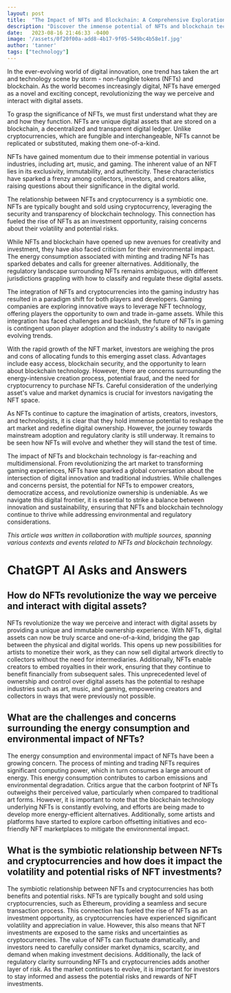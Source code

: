 ```yaml
---
layout: post
title:  "The Impact of NFTs and Blockchain: A Comprehensive Exploration"
description: "Discover the immense potential of NFTs and blockchain technology in reshaping industries and redefining digital ownership."
date:   2023-08-16 21:46:33 -0400
image: '/assets/0f20f00a-add8-4b17-9f05-549bc4b58e1f.jpg'
author: 'tanner'
tags: ["technology"]
---
```


In the ever-evolving world of digital innovation, one trend has taken the art and technology scene by storm - non-fungible tokens (NFTs) and blockchain. As the world becomes increasingly digital, NFTs have emerged as a novel and exciting concept, revolutionizing the way we perceive and interact with digital assets.

To grasp the significance of NFTs, we must first understand what they are and how they function. NFTs are unique digital assets that are stored on a blockchain, a decentralized and transparent digital ledger. Unlike cryptocurrencies, which are fungible and interchangeable, NFTs cannot be replicated or substituted, making them one-of-a-kind.

NFTs have gained momentum due to their immense potential in various industries, including art, music, and gaming. The inherent value of an NFT lies in its exclusivity, immutability, and authenticity. These characteristics have sparked a frenzy among collectors, investors, and creators alike, raising questions about their significance in the digital world.

The relationship between NFTs and cryptocurrency is a symbiotic one. NFTs are typically bought and sold using cryptocurrency, leveraging the security and transparency of blockchain technology. This connection has fueled the rise of NFTs as an investment opportunity, raising concerns about their volatility and potential risks.

While NFTs and blockchain have opened up new avenues for creativity and investment, they have also faced criticism for their environmental impact. The energy consumption associated with minting and trading NFTs has sparked debates and calls for greener alternatives. Additionally, the regulatory landscape surrounding NFTs remains ambiguous, with different jurisdictions grappling with how to classify and regulate these digital assets.

The integration of NFTs and cryptocurrencies into the gaming industry has resulted in a paradigm shift for both players and developers. Gaming companies are exploring innovative ways to leverage NFT technology, offering players the opportunity to own and trade in-game assets. While this integration has faced challenges and backlash, the future of NFTs in gaming is contingent upon player adoption and the industry's ability to navigate evolving trends.

With the rapid growth of the NFT market, investors are weighing the pros and cons of allocating funds to this emerging asset class. Advantages include easy access, blockchain security, and the opportunity to learn about blockchain technology. However, there are concerns surrounding the energy-intensive creation process, potential fraud, and the need for cryptocurrency to purchase NFTs. Careful consideration of the underlying asset's value and market dynamics is crucial for investors navigating the NFT space.

As NFTs continue to capture the imagination of artists, creators, investors, and technologists, it is clear that they hold immense potential to reshape the art market and redefine digital ownership. However, the journey towards mainstream adoption and regulatory clarity is still underway. It remains to be seen how NFTs will evolve and whether they will stand the test of time.

The impact of NFTs and blockchain technology is far-reaching and multidimensional. From revolutionizing the art market to transforming gaming experiences, NFTs have sparked a global conversation about the intersection of digital innovation and traditional industries. While challenges and concerns persist, the potential for NFTs to empower creators, democratize access, and revolutionize ownership is undeniable. As we navigate this digital frontier, it is essential to strike a balance between innovation and sustainability, ensuring that NFTs and blockchain technology continue to thrive while addressing environmental and regulatory considerations.

*This article was written in collaboration with multiple sources, spanning various contexts and events related to NFTs and blockchain technology.*


# ChatGPT AI Asks and Answers
## How do NFTs revolutionize the way we perceive and interact with digital assets?
NFTs revolutionize the way we perceive and interact with digital assets by providing a unique and immutable ownership experience. With NFTs, digital assets can now be truly scarce and one-of-a-kind, bridging the gap between the physical and digital worlds. This opens up new possibilities for artists to monetize their work, as they can now sell digital artwork directly to collectors without the need for intermediaries. Additionally, NFTs enable creators to embed royalties in their work, ensuring that they continue to benefit financially from subsequent sales. This unprecedented level of ownership and control over digital assets has the potential to reshape industries such as art, music, and gaming, empowering creators and collectors in ways that were previously not possible.

## What are the challenges and concerns surrounding the energy consumption and environmental impact of NFTs?
The energy consumption and environmental impact of NFTs have been a growing concern. The process of minting and trading NFTs requires significant computing power, which in turn consumes a large amount of energy. This energy consumption contributes to carbon emissions and environmental degradation. Critics argue that the carbon footprint of NFTs outweighs their perceived value, particularly when compared to traditional art forms. However, it is important to note that the blockchain technology underlying NFTs is constantly evolving, and efforts are being made to develop more energy-efficient alternatives. Additionally, some artists and platforms have started to explore carbon offsetting initiatives and eco-friendly NFT marketplaces to mitigate the environmental impact.

## What is the symbiotic relationship between NFTs and cryptocurrencies and how does it impact the volatility and potential risks of NFT investments?
The symbiotic relationship between NFTs and cryptocurrencies has both benefits and potential risks. NFTs are typically bought and sold using cryptocurrencies, such as Ethereum, providing a seamless and secure transaction process. This connection has fueled the rise of NFTs as an investment opportunity, as cryptocurrencies have experienced significant volatility and appreciation in value. However, this also means that NFT investments are exposed to the same risks and uncertainties as cryptocurrencies. The value of NFTs can fluctuate dramatically, and investors need to carefully consider market dynamics, scarcity, and demand when making investment decisions. Additionally, the lack of regulatory clarity surrounding NFTs and cryptocurrencies adds another layer of risk. As the market continues to evolve, it is important for investors to stay informed and assess the potential risks and rewards of NFT investments.

